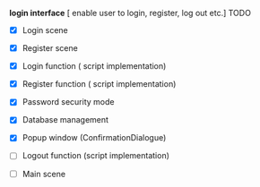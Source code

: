 **login interface** [ enable user to login, register, log out etc.]
TODO

- [x] Login scene

- [x] Register scene

- [x] Login function ( script implementation)

- [x] Register function ( script implementation)

- [x] Password security mode

- [x] Database management

- [x] Popup window (ConfirmationDialogue)

- [ ] Logout function (script implementation)

- [ ] Main scene


